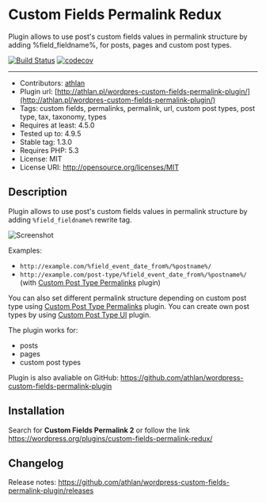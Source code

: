 # Custom Fields Permalink Redux

Plugin allows to use post's custom fields values in permalink structure by adding %field_fieldname%, for posts, pages and custom post types.

[![Build Status](https://travis-ci.org/athlan/wordpress-custom-fields-permalink-plugin.svg?branch=master)](https://travis-ci.org/athlan/wordpress-custom-fields-permalink-plugin)
[![codecov](https://codecov.io/gh/athlan/wordpress-custom-fields-permalink-plugin/branch/master/graph/badge.svg)](https://codecov.io/gh/athlan/wordpress-custom-fields-permalink-plugin)

---

* Contributors: <a href="https://github.com/athlan">athlan</a>
* Plugin url: [http://athlan.pl/wordpres-custom-fields-permalink-plugin/](http://athlan.pl/wordpres-custom-fields-permalink-plugin/)
* Tags: custom fields, permalinks, permalink, url, custom post types, post type, tax, taxonomy, types
* Requires at least: 4.5.0
* Tested up to: 4.9.5
* Stable tag: 1.3.0
* Requires PHP: 5.3
* License: MIT
* License URI: http://opensource.org/licenses/MIT

## Description

Plugin allows to use post's custom fields values in permalink structure by adding `%field_fieldname%` rewrite tag.

![Screenshot](https://raw.githubusercontent.com/athlan/wordpress-custom-fields-permalink-plugin/master/assets/screenshot-1.png "Screenshot")

Examples:

* `http://example.com/%field_event_date_from%/%postname%/`
* `http://example.com/post-type/%field_event_date_from%/%postname%/` (with <a href="https://wordpress.org/plugins/custom-post-type-permalinks/">Custom Post Type Permalinks</a> plugin)

You can also set different permalink structure depending on custom post type using <a href="https://wordpress.org/plugins/custom-post-type-permalinks/">Custom Post Type Permalinks</a> plugin. You can create own post types by using <a href="https://wordpress.org/plugins/custom-post-type-ui/">Custom Post Type UI</a> plugin.

The plugin works for:

* posts
* pages
* custom post types

Plugin is also avaliable on GitHub:
<a href="https://github.com/athlan/wordpress-custom-fields-permalink-plugin">https://github.com/athlan/wordpress-custom-fields-permalink-plugin</a>

## Installation

Search for **Custom Fields Permalink 2** or follow the link
https://wordpress.org/plugins/custom-fields-permalink-redux/

## Changelog

Release notes: https://github.com/athlan/wordpress-custom-fields-permalink-plugin/releases
